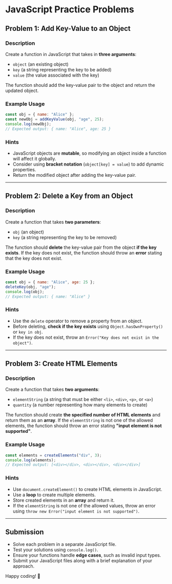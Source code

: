 # JavaScript Practice Problems

## Problem 1: Add Key-Value to an Object

### Description
Create a function in JavaScript that takes in **three arguments**:
- `object` (an existing object)
- `key` (a string representing the key to be added)
- `value` (the value associated with the key)

The function should add the key-value pair to the object and return the updated object.

### Example Usage
```javascript
const obj = { name: "Alice" };
const newObj = addKeyValue(obj, "age", 25);
console.log(newObj);
// Expected output: { name: "Alice", age: 25 }
```

### Hints
- JavaScript objects are **mutable**, so modifying an object inside a function will affect it globally.
- Consider using **bracket notation** (`object[key] = value`) to add dynamic properties.
- Return the modified object after adding the key-value pair.

---

## Problem 2: Delete a Key from an Object

### Description
Create a function that takes **two parameters**:
- `obj` (an object)
- `key` (a string representing the key to be removed)

The function should **delete** the key-value pair from the object **if the key exists**. If the key does not exist, the function should throw an **error** stating that the key does not exist.

### Example Usage
```javascript
const obj = { name: "Alice", age: 25 };
deleteKey(obj, "age");
console.log(obj);
// Expected output: { name: "Alice" }
```

### Hints
- Use the `delete` operator to remove a property from an object.
- Before deleting, **check if the key exists** using `Object.hasOwnProperty()` or `key in obj`.
- If the key does not exist, throw an `Error("Key does not exist in the object")`.

---

## Problem 3: Create HTML Elements

### Description
Create a function that takes **two arguments**:
- `elementString` (a string that must be either `<li>`, `<div>`, `<p>`, or `<a>`)
- `quantity` (a number representing how many elements to create)

The function should create **the specified number of HTML elements** and return them as an **array**. If the `elementString` is not one of the allowed elements, the function should throw an error stating **"input element is not supported"**.

### Example Usage
```javascript
const elements = createElements("div", 3);
console.log(elements);
// Expected output: [<div></div>, <div></div>, <div></div>]
```

### Hints
- Use `document.createElement()` to create HTML elements in JavaScript.
- Use a **loop** to create multiple elements.
- Store created elements in an **array** and return it.
- If the `elementString` is not one of the allowed values, throw an error using `throw new Error("input element is not supported")`.

---

## Submission
- Solve each problem in a separate JavaScript file.
- Test your solutions using `console.log()`.
- Ensure your functions handle **edge cases**, such as invalid input types.
- Submit your JavaScript files along with a brief explanation of your approach.

Happy coding! 🚀

